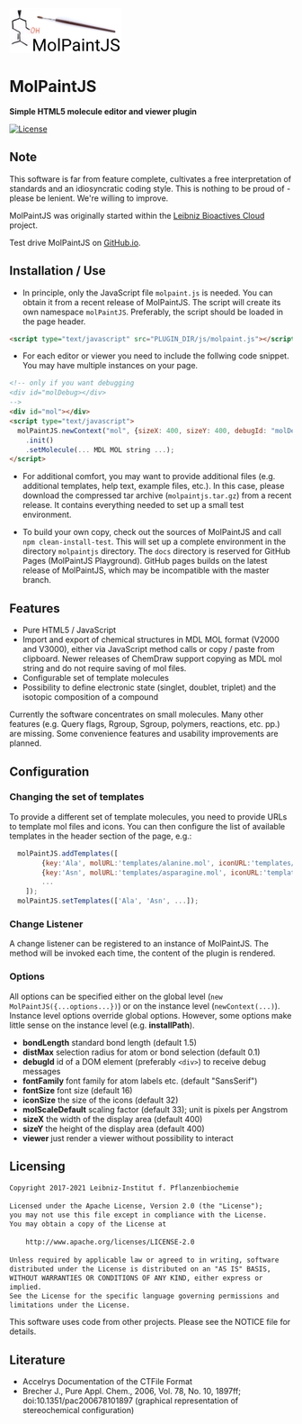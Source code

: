 ![Logo](docs/img/molpaintjs.png?raw=true)

# MolPaintJS
**Simple HTML5 molecule editor and viewer plugin**

[![License](https://img.shields.io/badge/License-Apache%202.0-blue.svg)](https://opensource.org/licenses/Apache-2.0)

## Note
This software is far from feature complete, cultivates a free interpretation of standards and an idiosyncratic coding style. This is nothing to be proud of - please be lenient. We're willing to improve.

MolPaintJS was originally started within the [Leibniz Bioactives Cloud](https://www.leibniz-wirkstoffe.de/projects/lbac_project/) project.

Test drive MolPaintJS on [GitHub.io](https://barionleg.github.io/MolPaintJS).

## Installation / Use
* In principle, only the JavaScript file `molpaint.js` is needed. You can obtain it from a recent release of MolPaintJS. The script will create its own namespace `molPaintJS`. Preferably, the script should be loaded in the page header. 

```html
<script type="text/javascript" src="PLUGIN_DIR/js/molpaint.js"></script>
```

* For each editor or viewer you need to include the follwing code snippet. You may have multiple instances on your page.

```html
<!-- only if you want debugging 
<div id="molDebug></div> 
-->
<div id="mol"></div>
<script type="text/javascript">
  molPaintJS.newContext("mol", {sizeX: 400, sizeY: 400, debugId: "molDebug"})
    .init()
    .setMolecule(... MDL MOL string ...);
</script>
```
* For additional comfort, you may want to provide additional files (e.g. additional templates, help text, example files, etc.). In this case, please download the compressed tar archive (`molpaintjs.tar.gz`) from a recent release. It contains everything needed to set up a small test environment.

* To build your own copy, check out the sources of MolPaintJS and call `npm clean-install-test`. This will set up a complete environment in the directory `molpaintjs` directory. The `docs` directory is reserved for GitHub Pages (MolPaintJS Playground). GitHub pages builds on the latest release of MolPaintJS, which may be incompatible with the master branch. 


## Features
* Pure HTML5 / JavaScript
* Import and export of chemical structures in MDL MOL format (V2000 and V3000), either via JavaScript method calls or copy / paste from clipboard. Newer releases of ChemDraw support copying as MDL mol string and do not require saving of mol files.
* Configurable set of template molecules
* Possibility to define electronic state (singlet, doublet, triplet) and the isotopic composition of a compound

Currently the software concentrates on small molecules. Many other features (e.g. Query flags, Rgroup, Sgroup, polymers, reactions, etc. pp.) are missing. Some convenience features and usability improvements are planned.

## Configuration
### Changing the set of templates
To provide a different set of template molecules, you need to provide URLs to template mol files and icons. You can then configure the list of available templates in the header section of the page, e.g.:
```javascript
  molPaintJS.addTemplates([ 
        {key:'Ala', molURL:'templates/alanine.mol', iconURL:'templates/alanine.png'}},
        {key:'Asn', molURL:'templates/asparagine.mol', iconURL:'templates/asparagine.png'}, 
        ...
    ]);
  molPaintJS.setTemplates(['Ala', 'Asn', ...]);
```
### Change Listener
A change listener can be registered to an instance of MolPaintJS. The method will be invoked each time, the content of the plugin is rendered.

### Options
All options can be specified either on the global level (`new MolPaintJS({...options...})`) or on the instance level (`newContext(...)`). Instance level options override global options. However, some options make little sense on the instance level (e.g. **installPath**).

* **bondLength** standard bond length (default 1.5)
* **distMax** selection radius for atom or bond selection (default 0.1)
* **debugId** id of a DOM element (preferably `<div>`) to receive debug messages
* **fontFamily** font family for atom labels etc. (default "SansSerif")
* **fontSize** font size (default 16)
* **iconSize** the size of the icons (default 32)
* **molScaleDefault** scaling factor (default 33); unit is pixels per Angstrom
* **sizeX** the width of the display area (default 400)
* **sizeY** the height of the display area (default 400)
* **viewer** just render a viewer without possibility to interact


## Licensing
    Copyright 2017-2021 Leibniz-Institut f. Pflanzenbiochemie
     
    Licensed under the Apache License, Version 2.0 (the "License");
    you may not use this file except in compliance with the License.
    You may obtain a copy of the License at
    
        http://www.apache.org/licenses/LICENSE-2.0
    
    Unless required by applicable law or agreed to in writing, software
    distributed under the License is distributed on an "AS IS" BASIS,
    WITHOUT WARRANTIES OR CONDITIONS OF ANY KIND, either express or implied.
    See the License for the specific language governing permissions and
    limitations under the License.

This software uses code from other projects. Please see the NOTICE file for details.

## Literature
* Accelrys Documentation of the CTFile Format
* Brecher J., Pure Appl. Chem., 2006, Vol. 78, No. 10, 1897ff; doi:10.1351/pac200678101897 (graphical representation of stereochemical configuration)
